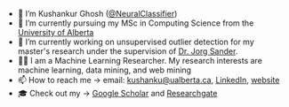 - 👋 I’m Kushankur Ghosh ([@NeuralClassifier](https://github.com/NeuralClassifier))
- 👀 I’m currently pursuing my MSc in Computing Science from the [University of Alberta](https://www.ualberta.ca/index.html)
- 🔧 I’m currently working on unsupervised outlier detection for my master's research under the supervision of [Dr. Jorg Sander](https://scholar.google.com/citations?user=QzFTFLEAAAAJ&hl=en). 
- 👨‍🔬 I am a Machine Learning Researcher. My research interests are machine learning, data mining, and web mining
- 📫 How to reach me -> email: kushanku@ualberta.ca, [LinkedIn](https://www.linkedin.com/in/kushghosh/), [website](https://sites.google.com/view/kush-ghosh/kush)
- 🎓 Check out my -> [Google Scholar](https://scholar.google.com/citations?user=b_g0yzgAAAAJ&hl=en) and [Researchgate](https://www.researchgate.net/profile/Kushankur-Ghosh)

<!---
NeuralClassifier/NeuralClassifier is a ✨ special ✨ repository because its `README.md` (this file) appears on your GitHub profile.
You can click the Preview link to take a look at your changes.
--->
